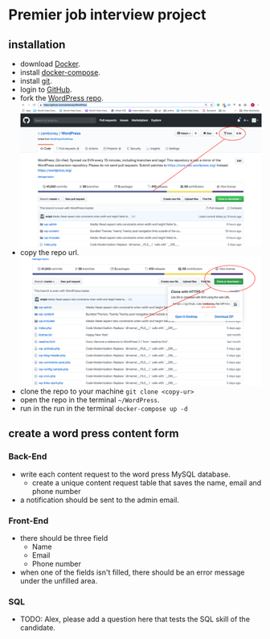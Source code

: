 # Premier job interview project

## installation

* download [Docker](https://www.docker.com/get-started).
* install [docker-compose](https://docs.docker.com/compose/install/).
* install [git](https://git-scm.com/downloads).
* login to [GitHub](https://github.com).
* fork the [WordPress repo](https://github.com/zamboney/WordPress).
![fork](./fork.png)
* copy the repo url.
![fork](./clone.png)
* clone the repo to your machine `git clone <copy-ur>`
* open the repo in the terminal `~/WordPress`.
* run in the run in the terminal `docker-compose up -d`


## create a word press content form

### Back-End

* write each content request to the word press MySQL database.
  * create a unique content request table that saves the name, email and phone number
* a notification should be sent to the admin email.

### Front-End

* there should be three field
  * Name
  * Email
  * Phone number
* when one of the fields isn't filled, there should be an error message under the unfilled area.  

### SQL

* TODO: Alex, please add a question here that tests the SQL skill of the candidate.
